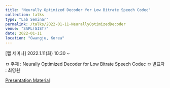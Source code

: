 ```yaml
---
title: "Neurally Optimized Decoder for Low Bitrate Speech Codec"
collection: talks
type: "Lab Seminar"
permalink: /talks/2022-01-11-NeurallyOptimizedDecoder
venue: "SAPL(GIST)"
date: 2022-01-11
location: "Gwangju, Korea"
---
```


[랩 세미나] 2022.1.11(화) 10:30 ~

ㅁ 주제 : Neurally Optimized Decoder for Low Bitrate Speech Codec ㅁ 발표자 : 최영원 

[Presentation Material](http://zeroone-universe.github.io/files/NeurallyOptimizedDecoder.pdf)
